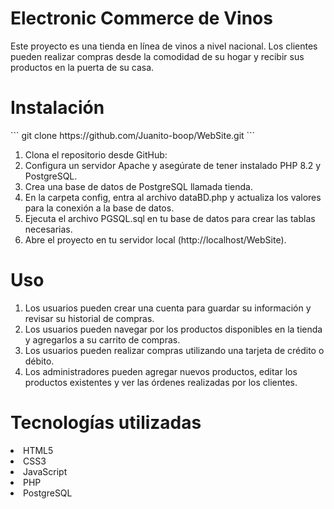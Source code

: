 <h1>Electronic Commerce de Vinos</h1>

<p> Este proyecto es una tienda en línea de vinos a nivel nacional. Los clientes pueden realizar compras desde la comodidad de su hogar y recibir sus productos en la puerta de su casa.</p>

<h1>Instalación</h1>
    ```
    git clone https://github.com/Juanito-boop/WebSite.git
    ```
<ol><li>Clona el repositorio desde GitHub:</li>
    <li>Configura un servidor Apache y asegúrate de tener instalado PHP 8.2 y PostgreSQL.</li>
    <li>Crea una base de datos de PostgreSQL llamada tienda.</li>
    <li>En la carpeta config, entra al archivo dataBD.php y actualiza los valores para la conexión a la base de datos.</li>
    <li>Ejecuta el archivo PGSQL.sql en tu base de datos para crear las tablas necesarias.</li>
    <li>Abre el proyecto en tu servidor local (http://localhost/WebSite).</li></ol>

<h1>Uso</h1>

<ol><li>Los usuarios pueden crear una cuenta para guardar su información y revisar su historial de compras.</li>
    <li>Los usuarios pueden navegar por los productos disponibles en la tienda y agregarlos a su carrito de compras.</li>
    <li>Los usuarios pueden realizar compras utilizando una tarjeta de crédito o débito.</li>
    <li>Los administradores pueden agregar nuevos productos, editar los productos existentes y ver las órdenes realizadas por los clientes.</li></ol>

<h1>Tecnologías utilizadas</h1>

<li>HTML5</li>
<li>CSS3</li>
<li>JavaScript</li>
<li>PHP</li>
<li>PostgreSQL</li>
